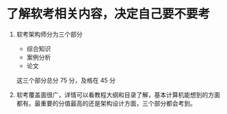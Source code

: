 # 了解软考相关内容，决定自己要不要考

1. 软考架构师分为三个部分

   - 综合知识
   - 案例分析
   - 论文

   这三个部分总分 75 分，及格在 45 分

2. 软考覆盖面很广，详情可以看教程大纲和目录了解，基本计算机能想到的方面都有。最重要的分值最高的还是架构设计方面，三个部分都会考到。
